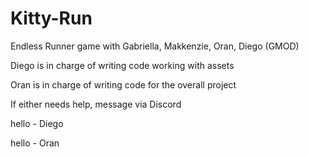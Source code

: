 # Kitty-Run
Endless Runner game with Gabriella, Makkenzie, Oran, Diego (GMOD)

Diego is in charge of writing code working with assets

Oran is in charge of writing code for the overall project

If either needs help, message via Discord

hello - Diego

hello - Oran